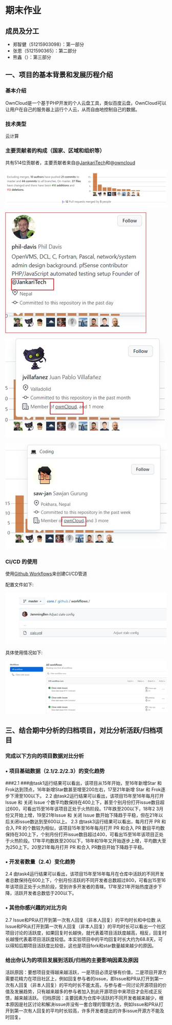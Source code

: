 # 期末作业

## 成员及分工

- 郑智健（51215903098）：第一部分
- 张恩（5121590365）：第二部分
- 熊鑫（）：第三部分

## 一、项目的基本背景和发展历程介绍

### 基本介绍

OwnCloud是一个基于PHP开发的个人云盘工具，类似百度云盘，OwnCloud可以让用户在自己的服务器上运行个人云，从而自由地控制自己的数据。

### 技术类型

云计算

### 主要贡献者的构成（国家、区域和组织等）

共有514位贡献者，主要贡献者来自@[JankariTech](https://github.com/JankariTech)和@[owncloud](https://github.com/owncloud)

![](./img/1.jpg)

![](./img/2.jpg)

![0](./img/3.jpg)

![0](./img/4.jpg)

### CI/CD 的使用

使用[Github Workflows](https://github.com/owncloud/core/tree/master/.github/workflows)来创建CI/CD管道

配置文件如下:

![](./img/6.jpg)

具体使用情况如下:

![](./img/5.jpg)


## 三、结合期中分析的归档项目，对比分析活跃/归档项目
###              完成以下方向的项目数据对比分析
### •	项目基础数据（2.1/2.2/2.3）的变化趋势
###2.1 
###由task1运行结果可以看出，该项目从15年开始，至16年新增Star 和 Frok达到顶点，16年新增Star数甚至增至200左右，17至21年新增 Star 和 Frok逐步下滑至100以下。
2.2 
由task2运行结果可以看出，该项目15年至16年每月打开 Issue 和 关闭 Issue 个数平均数保持在400上下，甚至个别月份打开issue数目超过600，可看出15至16年该项目正处于火热阶段。17年跌至200以下，18年2 3月份又开始上增，19至21年Issue 和 关闭 Issue 数开始下降趋于平稳，但在21年以后关闭issue数达到至600以上。
2.3 
由task3运行结果可以看出，每月打开 PR 和合入 PR 的个数较为相似，该项目15年至16年每月打开 PR 和合入 PR 数目平均数保持在300上下，个别月份打开issue数目超过400，可看出15至16年该项目正处于火热阶段。17年平均数跌至200以下，18年和19年又开始逐步上增，平均数大至为250上下。20至21年每月打开 PR 和合入 PR数目开始下降趋于平稳。
### • 开发者数量（2.4）变化趋势
2.4 
由task4运行结果可以看出，该项目15年至16年每月在仓库中活跃的不同开发者总数保持在600上下，个别月份活跃的不同开发者总数超过800，可看出15至16年该项目正处于火热阶段，受到许多开发者的青睐。17年至21年开始热度逐步下降，活跃开发者总数低于200以下。
### •	其他你感兴趣的对比方向
2.7 Issue和PR从打开到第一次有人回复（非本人回复）的平均时长和中位数
从Issue和PR从打开到第一次有人回复（非本人回复）的平均时长可以看出一个社区项目讨论的活跃度，如果回复时长越快，就代表着项目活跃度越高，相反，回复时长越慢代表着项目活跃度较低。本实验项目中的平均回复时长大约为68.8天，可以得知后期项目活跃度比较低，这也是项目fork和star数量越来越少的原因。
###           给出你认为的项目发展到活跃/归档的主要影响因素及原因
活跃原因：要想项目变得越来越活跃，一是项目必须足够有价值，二是项目开源方需要花精力在项目社区上，例如回复参与者的issue，即Issue和PR从打开到第一次有人回复（非本人回复）的平均时长不能太高，与参与者一同讨论开源项目的价值及发展趋势，只有越来越多的参与者加入到此开源项目中来项目才会形成正反馈，越来越活跃。
归档原因：主要因素为仓库中活跃的不同开发者越来越少，根本原因是社区讨论和解决issue并没有一套合理的管理方法，例如Issue和PR从打开到第一次有人回复的平均时长较高，许多开发者提出的许多issue开源方不能及时回复。

